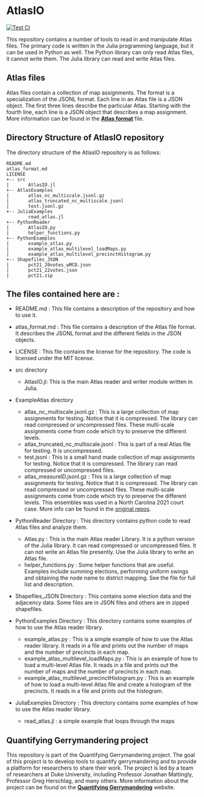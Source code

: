 # AtlasIO


[![Test CI](https://github.com/jonmjonm/AtlasIO.jl/actions/workflows/ci.yml/badge.svg)](https://github.com/jonmjonm/AtlasIO.jl/actions/workflows/ci.yml)

This repository contains a number of tools to read in and manipulate Atlas files. The primary code is written in the Julia programming language, but it can be used in Python as well. The Python library can only read Atlas files, it cannot write them. The Julia library can read and write Atlas files.

## Atlas files 
    
Atlas files contain a collection of map assignments. The format is a specialization of the JSONL format. Each line in an Atlas file is a JSON object. The first three lines describe the particular Atlas. Starting with the fourth line, each line is a JSON object that describes a map assignment. More information can be found in the [**Atlas format**](atlas_format.md) file.  

## Directory Structure of AtlasIO repository
The directory structure of the AtlasIO repository is as follows:

```
README.md
atlas_format.md
LICENSE
+-- src
|       AtlasIO.jl
+-- AtlasExamples
|       atlas_nc_multiscale.jsonl.gz
|       atlas_truncated_nc_multiscale.jsonl
|       test.jsonl.gz
+-- JuliaExamples
        read_atlas.jl
+-- PythonReader
|       AtlasIO.py
|       helper_functions.py
+-- PythonExamples
|       example_atlas.py
|       example_atlas_multilevel_loadMaps.py
|       example_atlas_multilevel_precinctHistogram.py
+-- Shapefiles_JSON
|       pct21_20votes_wMCD.json
|       pct21_22votes.json
|       pct21.zip    
```
## The files contained here are : 
* README.md : 
    This file contains a description of the repository and how to use it.
* atlas_format.md :
    This file contains a description of the Atlas file format. It describes the JSONL format and the different fields in the JSON objects.
* LICENSE :
    This file contains the license for the repository. The code is licensed under the MIT license.
* src directory
    - AtlasIO.jl:
        This is the main Atlas reader and writer module written in Julia. 
* ExampleAtlas directory
    - atlas_nc_multiscale.jsonl.gz :
        This is a large collection of map assignments for testing. Notice that it is compressed. The library can read compressed or uncompressed files. These multi-scale assignments come from code which try to preserve the different levels.
    - atlas_truncated_nc_multiscale.jsonl :
        This is part of a real Atlas file for testing. It is uncompressed. 
    - test.jsonl :
        This is a small hand made collection of map assignments for testing. Notice that it is compressed. The library can read compressed or uncompressed files.
    - atlas_measureID.jsonl.gz :
        This is a large collection of map assignments for testing. Notice that it is compressed. The library can read compressed or uncompressed files. These multi-scale assignments come from code which try to preserve the different levels. This ensembles was used in a North Carolina 2021 court case. More info can be found in the [original repos](https://git.math.duke.edu/gitlab/gjh/ncanalysis2020/-/tree/main/ensembles/congressional).   
* PythonReader Directory : This directory contains python code to read Atlas files and analyze them.
    - Atlas.py :
        This is the main Atlas reader Library. It is a python version of the Julia library. It can read compressed or uncompressed files. It can not write an Atlas file presently. Use the Julia library to write an Atlas file.
    - helper_functions.py :
        Some helper functions that are useful. Examples include summing elections, performing uniform swings and obtaining the node name to district mapping. See the file for full list and description.

* Shapefiles_JSON Directory : 
    This contains some election data and the adjacency data. Some files are in JSON files and others are in zipped shapefiles.

* PythonExamples Directory : 
    This directory contains some examples of how to use the Atlas reader library. 
    - example_atlas.py :
        This is a simple example of how to use the Atlas reader library. It reads in a file and prints out the number of maps and the number of precincts in each map.
    - example_atlas_multilevel_loadMaps.py :
        This is an example of how to load a multi-level Atlas file. It reads in a file and prints out the number of maps and the number of precincts in each map.
    - example_atlas_multilevel_precinctHistogram.py :
        This is an example of how to load a multi-level Atlas file and create a histogram of the precincts. It reads in a file and prints out the histogram.

* JuliaExamples Directory :
    This directory contains some examples of how to use the Atlas reader library. 
    - read_atlas.jl : a simple example that loops through the maps 
    
## Quantifying Gerrymandering project
This repository is part of the Quantifying Gerrymandering project. The goal of this project is to develop tools to quantify gerrymandering and to provide a platform for researchers to share their work. The project is led by a team of researchers at Duke University, including Professor Jonathan Mattingly, Professor Greg Herschlag, and many others. More information about the project can be found on the [**Quantifying Gerrymandering**](https://sites.duke.edu/quantifyinggerrymandering/) website.
